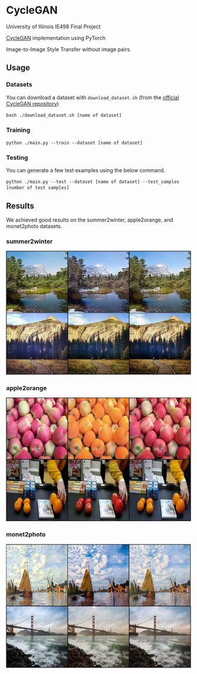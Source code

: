 # CycleGAN
University of Illinois IE498 Final Project

[CycleGAN](https://junyanz.github.io/CycleGAN/) implementation using PyTorch

Image-to-Image Style Transfer without image pairs.

## Usage


### Datasets
You can download a dataset with `download_dataset.sh` (from the [official CycleGAN repository](https://github.com/junyanz/pytorch-CycleGAN-and-pix2pix))
```
bash ./download_dataset.sh [name of dataset]
```

### Training
```
python ./main.py --train --dataset [name of dataset]
```

### Testing
You can generate a few test examples using the below command.
```
python ./main.py --test --dataset [name of dataset] --test_samples [number of test samples]
```

## Results

We achieved good results on the summer2winter, apple2orange, and monet2photo datasets.

### summer2winter
![](media/summer2winter.jpg)

### apple2orange
![](media/apple2orange.jpg)

### monet2photo
![](media/monet2photo.jpg)